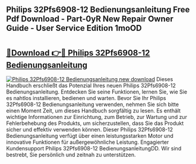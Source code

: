 ## Philips 32Pfs6908-12 Bedienungsanleitung Free Pdf Download - Part-0yR New Repair Owner Guide - User Service Edition 1moOD

# <h2><a href="http://df61u8b.blite.top/?on=Philips+32Pfs6908-12+Bedienungsanleitung">🔗Download 👉🔴 Philips 32Pfs6908-12 Bedienungsanleitung</a></h2>

[![Philips 32Pfs6908-12 Bedienungsanleitung new download](https://i.imgur.com/lujVjoI.png)](http://df61u8b.blite.top/?on=Philips+32Pfs6908-12+Bedienungsanleitung)
Dieses Handbuch erschließt das Potenzial Ihres neuen Philips 32Pfs6908-12 Bedienungsanleitung. Entdecken Sie seine Funktionen, lernen Sie, wie Sie es nahtlos installieren, bedienen und warten. Bevor Sie Ihr Philips 32Pfs6908-12 Bedienungsanleitung verwenden, nehmen Sie sich bitte einen Moment Zeit, um dieses Handbuch sorgfältig zu lesen. Es enthält wichtige Informationen zur Einrichtung, zum Betrieb, zur Wartung und zur Fehlerbehebung des Produkts, um sicherzustellen, dass Sie das Produkt sicher und effektiv verwenden können. Dieser Philips 32Pfs6908-12 Bedienungsanleitung verfügt über einen leistungsstarken Motor und innovative Funktionen für außergewöhnliche Leistung. Engagierter Kundensupport Philips 32Pfs6908-12 BedienungsanleitungDD. Wir sind bestrebt, Sie persönlich und zeitnah zu unterstützen.

